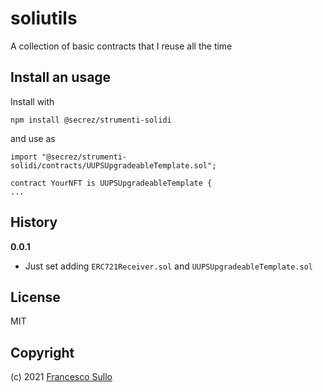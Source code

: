 # soliutils

A collection of basic contracts that I reuse all the time

## Install an usage

Install with
```
npm install @secrez/strumenti-solidi
```
and use as
```solidity
import "@secrez/strumenti-solidi/contracts/UUPSUpgradeableTemplate.sol";

contract YourNFT is UUPSUpgradeableTemplate {
...
```

## History

**0.0.1**

- Just set adding `ERC721Receiver.sol` and `UUPSUpgradeableTemplate.sol`

## License

MIT

## Copyright

(c) 2021 [Francesco Sullo](https://francesco.sullo.co)
